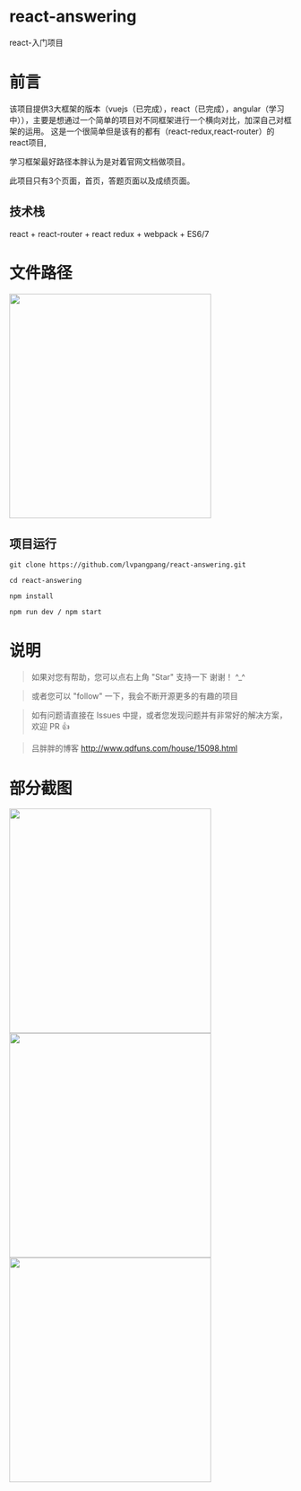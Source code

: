 # react-answering
react-入门项目

# 前言
该项目提供3大框架的版本（vuejs（已完成），react（已完成），angular（学习中）），主要是想通过一个简单的项目对不同框架进行一个横向对比，加深自己对框架的运用。
这是一个很简单但是该有的都有（react-redux,react-router）的react项目,

学习框架最好路径本胖认为是对着官网文档做项目。

此项目只有3个页面，首页，答题页面以及成绩页面。


## 技术栈

react + react-router + react redux + webpack + ES6/7 

# 文件路径
<img src="https://github.com/lvpangpang/vue-answering/blob/master/static/react.png" width="360" height="400"/>



## 项目运行


```
git clone https://github.com/lvpangpang/react-answering.git

cd react-answering

npm install

npm run dev / npm start

```

# 说明

>  如果对您有帮助，您可以点右上角 "Star" 支持一下 谢谢！ ^_^

>  或者您可以 "follow" 一下，我会不断开源更多的有趣的项目

>  如有问题请直接在 Issues 中提，或者您发现问题并有非常好的解决方案，欢迎 PR 👍

> 吕胖胖的博客 http://www.qdfuns.com/house/15098.html


# 部分截图

<img src="https://github.com/lvpangpang/vue-answering/blob/master/static/2.png" width="360" height="400"/>
<img src="https://github.com/lvpangpang/vue-answering/blob/master/static/3.png" width="360" height="400"/>
<img src="https://github.com/lvpangpang/vue-answering/blob/master/static/4.png" width="360" height="400"/>







